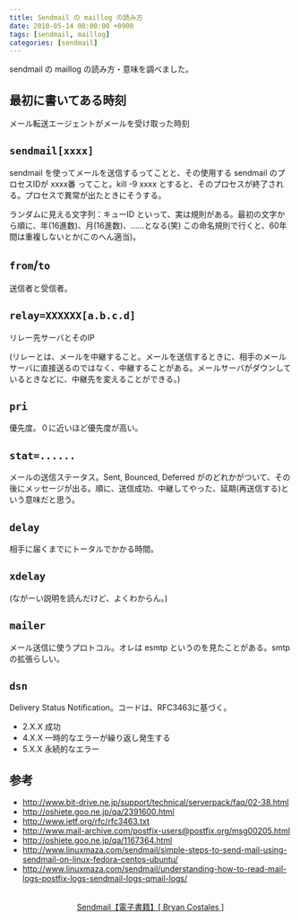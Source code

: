```yaml
---
title: Sendmail の maillog の読み方
date: 2010-05-14 00:00:00 +0900
tags: [sendmail, maillog]
categories: [sendmail]
---
```


sendmail の maillog の読み方・意味を調べました。

## 最初に書いてある時刻

メール転送エージェントがメールを受け取った時刻

## `sendmail[xxxx]`

sendmail を使ってメールを送信するってことと、その使用する sendmail のプロセスIDが xxxx番 ってこと。kill -9 xxxx とすると、そのプロセスが終了される。プロセスで異常が出たときにそうする。

ランダムに見える文字列：キューID といって、実は規則がある。最初の文字から順に、年(16進数)、月(16進数)、……となる(笑) この命名規則で行くと、60年間は重複しないとか(このへん適当)。

## `from`/`to`

送信者と受信者。

## `relay=XXXXXX[a.b.c.d]`

リレー先サーバとそのIP

(リレーとは、メールを中継すること。メールを送信するときに、相手のメールサーバに直接送るのではなく、中継することがある。メールサーバがダウンしているときなどに、中継先を変えることができる。)

## `pri`

優先度。０に近いほど優先度が高い。

## `stat=......`

メールの送信ステータス。Sent, Bounced, Deferred がのどれかがついて、その後にメッセージが出る。順に、送信成功、中継してやった、延期(再送信する)という意味だと思う。

## `delay`

相手に届くまでにトータルでかかる時間。

## `xdelay`

(ながーい説明を読んだけど、よくわからん。)

## `mailer`

メール送信に使うプロトコル。オレは esmtp というのを見たことがある。smtp の拡張らしい。

## `dsn`

Delivery Status Notification。コードは、RFC3463に基づく。

- 2.X.X 成功
- 4.X.X 一時的なエラーが繰り返し発生する
- 5.X.X 永続的なエラー

## 参考

- http://www.bit-drive.ne.jp/support/technical/serverpack/faq/02-38.html
- http://oshiete.goo.ne.jp/qa/2391600.html
- http://www.ietf.org/rfc/rfc3463.txt
- http://www.mail-archive.com/postfix-users@postfix.org/msg00205.html
- http://oshiete.goo.ne.jp/qa/1167364.html
- http://www.linuxmaza.com/sendmail/simple-steps-to-send-mail-using-sendmail-on-linux-fedora-centos-ubuntu/
- http://www.linuxmaza.com/sendmail/understanding-how-to-read-mail-logs-postfix-logs-sendmail-logs-qmail-logs/

<div style="text-align:center;">
<div><a href="https://hb.afl.rakuten.co.jp/ichiba/144e0ebd.a7a916b6.144e0ebe.acfa319f/?pc=https%3A%2F%2Fitem.rakuten.co.jp%2Frakutenkobo-ebooks%2Fab9c36c206b944468cac8d0a3633f34b%2F&link_type=pict&ut=eyJwYWdlIjoiaXRlbSIsInR5cGUiOiJwaWN0Iiwic2l6ZSI6IjQwMHg0MDAiLCJuYW0iOjEsIm5hbXAiOiJyaWdodCIsImNvbSI6MSwiY29tcCI6ImRvd24iLCJwcmljZSI6MSwiYm9yIjoxLCJjb2wiOjEsImJidG4iOjEsInByb2QiOjAsImFtcCI6ZmFsc2V9" target="_blank" rel="nofollow sponsored noopener" style="word-wrap:break-word;"><img src="https://hbb.afl.rakuten.co.jp/hgb/144e0ebd.a7a916b6.144e0ebe.acfa319f/?me_id=1278256&item_id=12510714&pc=https%3A%2F%2Fthumbnail.image.rakuten.co.jp%2F%400_mall%2Frakutenkobo-ebooks%2Fcabinet%2F9765%2F2000001089765.jpg%3F_ex%3D400x400&s=400x400&t=pict" border="0" style="margin:2px" alt="" title=""></a></div><p><a href="https://hb.afl.rakuten.co.jp/ichiba/144e0ebd.a7a916b6.144e0ebe.acfa319f/?pc=https%3A%2F%2Fitem.rakuten.co.jp%2Frakutenkobo-ebooks%2Fab9c36c206b944468cac8d0a3633f34b%2F&link_type=text&ut=eyJwYWdlIjoiaXRlbSIsInR5cGUiOiJ0ZXh0Iiwic2l6ZSI6IjQwMHg0MDAiLCJuYW0iOjEsIm5hbXAiOiJyaWdodCIsImNvbSI6MSwiY29tcCI6ImRvd24iLCJwcmljZSI6MSwiYm9yIjoxLCJjb2wiOjEsImJidG4iOjEsInByb2QiOjAsImFtcCI6ZmFsc2V9" target="_blank" rel="nofollow sponsored noopener" style="word-wrap:break-word;">Sendmail【電子書籍】[ Bryan Costales ]</a></p>
</div>
